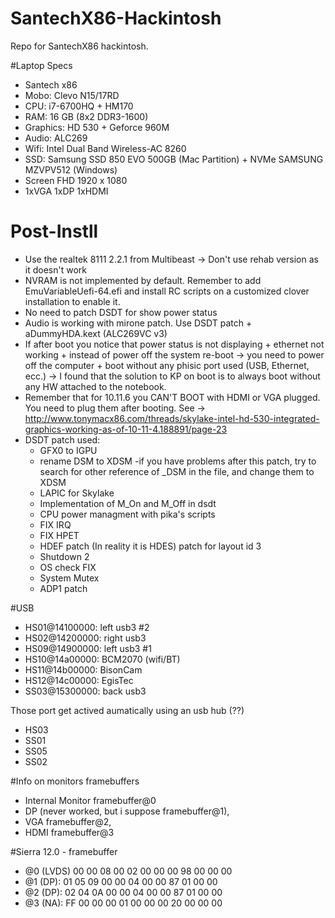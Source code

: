 # SantechX86-Hackintosh
Repo for SantechX86 hackintosh. 

#Laptop Specs
- Santech x86 
- Mobo: Clevo N15/17RD 
- CPU: i7-6700HQ + HM170 
- RAM: 16 GB (8x2 DDR3-1600) 
- Graphics: HD 530 + Geforce 960M 
- Audio: ALC269 
- Wifi: Intel Dual Band Wireless-AC 8260 
- SSD: Samsung SSD 850 EVO 500GB (Mac Partition) + NVMe SAMSUNG MZVPV512 (Windows) 
- Screen FHD 1920 x 1080
- 1xVGA 1xDP 1xHDMI

# Post-Instll
- Use the realtek 8111 2.2.1 from Multibeast -> Don't use rehab version as it doesn't work
- NVRAM is not implemented by default. Remember to add EmuVariableUefi-64.efi and install RC scripts on a customized clover installation to enable it.
- No need to patch DSDT for show power status
- Audio is working with mirone patch. Use DSDT patch + aDummyHDA.kext (ALC269VC v3)
- If after boot you notice that power status is not displaying + ethernet not working + instead of power off the system re-boot -> you need to power off the computer + boot without any phisic port used (USB, Ethernet, ecc.) -> I found that the solution to KP on boot is to always boot without any HW attached to the notebook.
- Remember that for 10.11.6 you CAN'T BOOT with HDMI or VGA plugged. You need to plug them after booting. See -> http://www.tonymacx86.com/threads/skylake-intel-hd-530-integrated-graphics-working-as-of-10-11-4.188891/page-23
- DSDT patch used:
	- GFX0 to IGPU
	- rename DSM to XDSM
        -if you have problems after this patch, try to search for other reference of _DSM in the file, and change them to XDSM
	- LAPIC for Skylake
	- Implementation of M_On and M_Off in dsdt
	- CPU power managment with pika's scripts
	- FIX IRQ
	- FIX HPET
	- HDEF patch (In reality it is HDES) patch for layout id 3
	- Shutdown 2
	- OS check FIX
	- System Mutex
	- ADP1 patch

#USB
- HS01@14100000: left usb3 #2
- HS02@14200000: right usb3
- HS09@14900000: left usb3 #1
- HS10@14a00000: BCM2070 (wifi/BT)
- HS11@14b00000: BisonCam 
- HS12@14c00000: EgisTec
- SS03@15300000: back usb3

Those port get actived aumatically using an usb hub (??)
- HS03
- SS01
- SS05
- SS02

#Info on monitors framebuffers
- Internal Monitor framebuffer@0
- DP (never worked, but i suppose framebuffer@1),
- VGA framebuffer@2,
- HDMI framebuffer@3


#Sierra 12.0 - framebuffer
- @0 (LVDS) 00 00 08 00 02 00 00 00 98 00 00 00
- @1 (DP): 01 05 09 00 00 04 00 00 87 01 00 00
- @2 (DP): 02 04 0A 00 00 04 00 00 87 01 00 00 
- @3 (NA): FF 00 00 00 01 00 00 00 20 00 00 00
